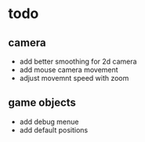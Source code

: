 # todo

## camera
- add better smoothing for 2d camera
- add mouse camera movement
- adjust movemnt speed with zoom

## game objects
- add debug menue
- add default positions